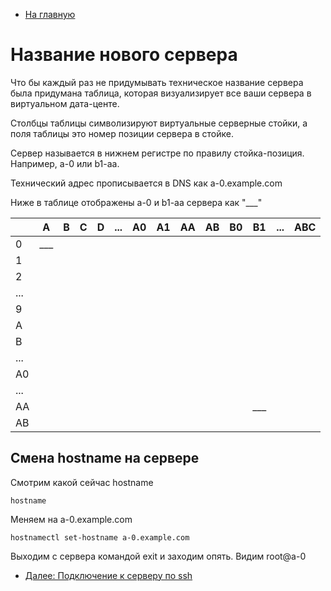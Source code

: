 * [На главную](README.md)

# Название нового сервера

Что бы каждый раз не придумывать техническое название сервера была придумана таблица, 
которая визуализирует все ваши сервера в виртуальном дата-центе.

Столбцы таблицы символизируют виртуальные серверные стойки, а поля таблицы это номер позиции сервера в стойке.

Сервер называется в нижнем регистре по правилу стойка-позиция. Например, a-0 или b1-aa.

Технический адрес прописывается в DNS как a-0.example.com

Ниже в таблице отображены a-0 и b1-aa сервера как "___"

|     | A   | B   | C   | D   | ... | A0  | A1  | AA  | AB  | B0  | B1  | ... | ABC |
|-----|-----|-----|-----|-----|-----|-----|-----|-----|-----|-----|-----|-----|-----|
| 0   | ___ |
| 1   |
| 2   |
| ... |
| 9   |
| A   |
| B   |
| ... |
| A0  |
| ... |
| AA  |     |     |     |     |     |     |     |     |     |     | ___ |     |     |
| AB  |

## Смена hostname на сервере
Смотрим какой сейчас hostname
```
hostname
```

Меняем на a-0.example.com
```
hostnamectl set-hostname a-0.example.com
```

Выходим с сервера командой exit и заходим опять. Видим root@a-0

* [Далее: Подключение к серверу по ssh](ssh.md)